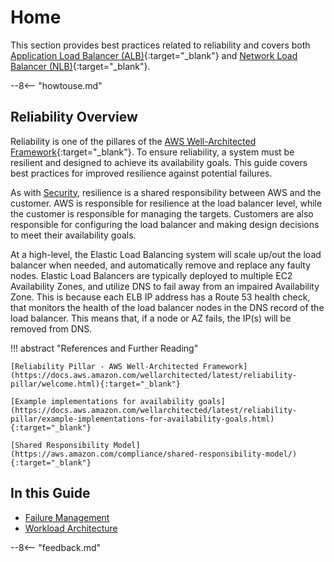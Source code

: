 # Home

This section provides best practices related to reliability and covers both [Application Load Balancer (ALB)](https://docs.aws.amazon.com/elasticloadbalancing/latest/application/introduction.html){:target="_blank"} and [Network Load Balancer (NLB)](https://docs.aws.amazon.com/elasticloadbalancing/latest/network/introduction.html){:target="_blank"}.

--8<-- "howtouse.md"


## Reliability Overview


Reliability is one of the pillares of the [AWS Well-Architected Framework](https://docs.aws.amazon.com/wellarchitected/latest/reliability-pillar/welcome.html){:target="_blank"}. To ensure reliability, a system must be resilient and designed to achieve its availability goals. This guide covers best practices for improved resilience against potential failures.

As with [Security](/aws-elb-best-practices/security), resilience is a shared responsibility between AWS and the customer. AWS is responsible for resilience at the load balancer level, while the customer is responsible for managing the targets. Customers are also responsible for configuring the load balancer and making design decisions to meet their availability goals.

At a high-level, the Elastic Load Balancing system will scale up/out the load balancer when needed, and automatically remove and replace any faulty nodes. Elastic Load Balancers are typically deployed to multiple EC2 Availability Zones, and utilize DNS to fail away from an impaired Availability Zone. This is because each ELB IP address has a Route 53 health check, that monitors the health of the load balancer nodes in the DNS record of the load balancer. This means that, if a node or AZ fails, the IP(s) will be removed from DNS.


!!! abstract "References and Further Reading"

    [Reliability Pillar - AWS Well-Architected Framework](https://docs.aws.amazon.com/wellarchitected/latest/reliability-pillar/welcome.html){:target="_blank"}

    [Example implementations for availability goals](https://docs.aws.amazon.com/wellarchitected/latest/reliability-pillar/example-implementations-for-availability-goals.html){:target="_blank"}

    [Shared Responsibility Model](https://aws.amazon.com/compliance/shared-responsibility-model/){:target="_blank"}

## In this Guide

* [Failure Management](./failure_management)
* [Workload Architecture](./workload_architecture)

--8<-- "feedback.md"